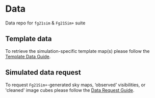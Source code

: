 # Data
Data repo for `fg21sim` & `Fg21Sim+` suite

## Template data

To retrieve the simulation-specific template map(s) please follow the [Template Data Guide](https://github.com/Fg21Sim/Data/blob/main/Template%20Data%20Guide).

## Simulated data request

To request `Fg21Sim+`-generated sky maps, ‘observed’ visibilities, or 'cleaned' image cubes please follow the [Data Request Guide](https://github.com/Fg21Sim/Data/blob/main/Data%20Request%20Guide).
